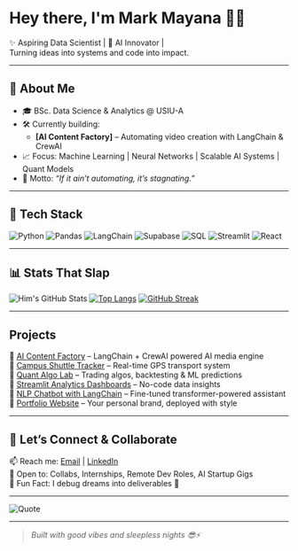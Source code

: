 # Hey there, I'm Mark Mayana 👩‍💻

✨ Aspiring Data Scientist | 🧠 AI Innovator |   
Turning ideas into systems and code into impact.

---

## 🚀 About Me
- 🎓 BSc. Data Science & Analytics @ USIU-A 
- 🛠️ Currently building: 
  - **[AI Content Factory]** – Automating video creation with LangChain & CrewAI
- 📈 Focus: Machine Learning | Neural Networks | Scalable AI Systems | Quant Models
- 💬 Motto: _“If it ain’t automating, it’s stagnating.”_

---

## 💼 Tech Stack

![Python](https://img.shields.io/badge/python-%2314354C.svg?style=flat&logo=python&logoColor=white)
![Pandas](https://img.shields.io/badge/pandas-%23150458.svg?style=flat&logo=pandas&logoColor=white)
![LangChain](https://img.shields.io/badge/langchain-ai-blue?style=flat&logo=openai&logoColor=white)
![Supabase](https://img.shields.io/badge/supabase-%2300E88F.svg?style=flat&logo=supabase&logoColor=white)
![SQL](https://img.shields.io/badge/sql-%23025E8C.svg?style=flat&logo=mysql&logoColor=white)
![Streamlit](https://img.shields.io/badge/streamlit-app-red?style=flat&logo=streamlit)
![React](https://img.shields.io/badge/react-%2320232a.svg?style=flat&logo=react&logoColor=%2361DAFB)

---

## 📊 Stats That Slap

![Him's GitHub Stats](https://github-readme-stats.vercel.app/api?username=yannarr&show_icons=true&theme=radical)
[![Top Langs](https://github-readme-stats.vercel.app/api/top-langs/?username=yannarr&layout=compact)](https://github.com/anuraghazra/github-readme-stats)
[![GitHub Streak](https://streak-stats.demolab.com?user=him-dev&theme=radical)](https://git.io/streak-stats)

---

##  Projects


🔹 [AI Content Factory](https://github.com/yourproject) – LangChain + CrewAI powered AI media engine  
🔹 [Campus Shuttle Tracker](https://github.com/yourproject) – Real-time GPS transport system  
🔹 [Quant Algo Lab](https://github.com/yourproject) – Trading algos, backtesting & ML predictions  
🔹 [Streamlit Analytics Dashboards](https://github.com/yourproject) – No-code data insights  
🔹 [NLP Chatbot with LangChain](https://github.com/yourproject) – Fine-tuned transformer-powered assistant  
🔹 [Portfolio Website](https://github.com/yourproject) – Your personal brand, deployed with style

---

## 🧠 Let’s Connect & Collaborate

📫 Reach me: [Email](markogem4@email.com) | [LinkedIn](https://linkedin.com/in/your-profile)  
🤝 Open to: Collabs, Internships, Remote Dev Roles, AI Startup Gigs  
🎯 Fun Fact: I debug dreams into deliverables 🌌

---

![Quote](https://img.shields.io/badge/-“Stay%20curious,%20break%20things,%20build%20better.”-black?style=flat)

---

> *Built with good vibes and sleepless nights 😎⚡*
